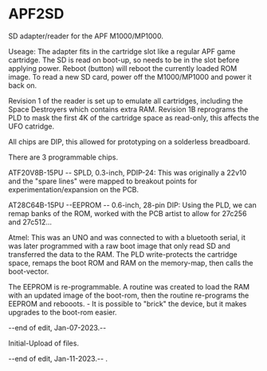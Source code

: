# APF2SD
SD adapter/reader for the APF M1000/MP1000.

Useage:
   The adapter fits in the cartridge slot like a regular APF game cartridge.
   The SD is read on boot-up, so needs to be in the slot before applying power.
   Reboot (button) will reboot the currently loaded ROM image.
   To read a new SD card, power off the M1000/MP1000 and power it back on.
   
Revision 1 of the reader is set up to emulate all cartridges, including the Space Destroyers which contains extra RAM.
Revision 1B reprograms the PLD to mask the first 4K of the cartridge space as read-only, this affects the UFO catridge.

All chips are DIP, this allowed for prototyping on a solderless breadboard.

There are 3 programmable chips.

   ATF20V8B-15PU  -- SPLD, 0.3-inch, PDIP-24: This was originally a 22v10 and the "spare lines" were mapped to breakout points for experimentation/expansion on the PCB.
   
   AT28C64B-15PU --EEPROM  -- 0.6-inch, 28-pin DIP: Using the PLD, we can remap banks of the ROM, worked with the PCB artist to allow for 27c256 and 27c512...
   
   Atmel: This was an UNO and was connected to with a bluetooth serial, it was later programmed with a raw boot image that only read SD and transferred the data to the RAM.  The PLD write-protects the cartridge space, remaps the boot ROM and RAM on the memory-map, then calls the boot-vector.

The EEPROM is re-programmable.  A routine was created to load the RAM with an updated image of the boot-rom, then the routine re-programs the EEPROM and rebooots.  - It is possible to "brick" the device, but it makes upgrades to the boot-rom easier.

   --end of edit, Jan-07-2023.--

Initial-Upload of files.

   --end of edit, Jan-11-2023.--
   .
